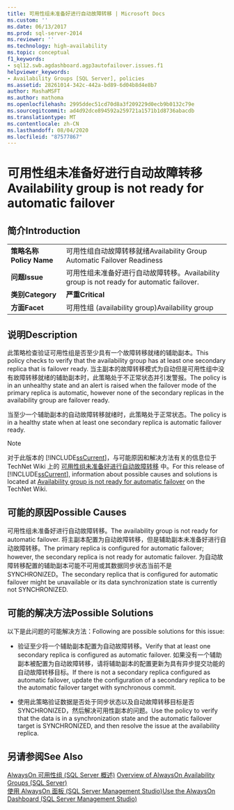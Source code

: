 ```yaml
---
title: 可用性组未准备好进行自动故障转移 | Microsoft Docs
ms.custom: ''
ms.date: 06/13/2017
ms.prod: sql-server-2014
ms.reviewer: ''
ms.technology: high-availability
ms.topic: conceptual
f1_keywords:
- sql12.swb.agdashboard.agp3autofailover.issues.f1
helpviewer_keywords:
- Availability Groups [SQL Server], policies
ms.assetid: 28261014-342c-442a-bd89-6d04b8d4e8b7
author: MashaMSFT
ms.author: mathoma
ms.openlocfilehash: 2995ddec51cd70d8a3f209229d0ecb9b0132c79e
ms.sourcegitcommit: ad4d92dce894592a259721a1571b1d8736abacdb
ms.translationtype: MT
ms.contentlocale: zh-CN
ms.lasthandoff: 08/04/2020
ms.locfileid: "87577867"
---
```

# <a name="availability-group-is-not-ready-for-automatic-failover"></a><span data-ttu-id="0a32b-102">可用性组未准备好进行自动故障转移</span><span class="sxs-lookup"><span data-stu-id="0a32b-102">Availability group is not ready for automatic failover</span></span>
    
## <a name="introduction"></a><span data-ttu-id="0a32b-103">简介</span><span class="sxs-lookup"><span data-stu-id="0a32b-103">Introduction</span></span>  
  
|||  
|-|-|  
|<span data-ttu-id="0a32b-104">**策略名称**</span><span class="sxs-lookup"><span data-stu-id="0a32b-104">**Policy Name**</span></span>|<span data-ttu-id="0a32b-105">可用性组自动故障转移就绪</span><span class="sxs-lookup"><span data-stu-id="0a32b-105">Availability Group Automatic Failover Readiness</span></span>|  
|<span data-ttu-id="0a32b-106">**问题**</span><span class="sxs-lookup"><span data-stu-id="0a32b-106">**Issue**</span></span>|<span data-ttu-id="0a32b-107">可用性组未准备好进行自动故障转移。</span><span class="sxs-lookup"><span data-stu-id="0a32b-107">Availability group is not ready for automatic failover.</span></span>|  
|<span data-ttu-id="0a32b-108">**类别**</span><span class="sxs-lookup"><span data-stu-id="0a32b-108">**Category**</span></span>|<span data-ttu-id="0a32b-109">**严重**</span><span class="sxs-lookup"><span data-stu-id="0a32b-109">**Critical**</span></span>|  
|<span data-ttu-id="0a32b-110">**方面**</span><span class="sxs-lookup"><span data-stu-id="0a32b-110">**Facet**</span></span>|<span data-ttu-id="0a32b-111">可用性组 (availability group)</span><span class="sxs-lookup"><span data-stu-id="0a32b-111">Availability group</span></span>|  
  
## <a name="description"></a><span data-ttu-id="0a32b-112">说明</span><span class="sxs-lookup"><span data-stu-id="0a32b-112">Description</span></span>  
 <span data-ttu-id="0a32b-113">此策略检查验证可用性组是否至少具有一个故障转移就绪的辅助副本。</span><span class="sxs-lookup"><span data-stu-id="0a32b-113">This policy checks to verify that the availability group has at least one secondary replica that is failover ready.</span></span> <span data-ttu-id="0a32b-114">当主副本的故障转移模式为自动但是可用性组中没有故障转移就绪的辅助副本时，此策略处于不正常状态并引发警报。</span><span class="sxs-lookup"><span data-stu-id="0a32b-114">The policy is in an unhealthy state and an alert is raised when the failover mode of the primary replica is automatic, however none of the secondary replicas in the availability group are failover ready.</span></span>  
  
 <span data-ttu-id="0a32b-115">当至少一个辅助副本的自动故障转移就绪时，此策略处于正常状态。</span><span class="sxs-lookup"><span data-stu-id="0a32b-115">The policy is in a healthy state when at least one secondary replica is automatic failover ready.</span></span>  
  
> [!NOTE]  
>  <span data-ttu-id="0a32b-116">对于此版本的 [!INCLUDE[ssCurrent](../../../includes/sscurrent-md.md)]，与可能原因和解决方法有关的信息位于 TechNet Wiki 上的 [可用性组未准备好进行自动故障转移](https://go.microsoft.com/fwlink/p/?LinkId=220851) 中。</span><span class="sxs-lookup"><span data-stu-id="0a32b-116">For this release of [!INCLUDE[ssCurrent](../../../includes/sscurrent-md.md)], information about possible causes and solutions is located at [Availability group is not ready for automatic failover](https://go.microsoft.com/fwlink/p/?LinkId=220851) on the TechNet Wiki.</span></span>  
  
## <a name="possible-causes"></a><span data-ttu-id="0a32b-117">可能的原因</span><span class="sxs-lookup"><span data-stu-id="0a32b-117">Possible Causes</span></span>  
 <span data-ttu-id="0a32b-118">可用性组未准备好进行自动故障转移。</span><span class="sxs-lookup"><span data-stu-id="0a32b-118">The availability group is not ready for automatic failover.</span></span> <span data-ttu-id="0a32b-119">将主副本配置为自动故障转移，但是辅助副本未准备好进行自动故障转移。</span><span class="sxs-lookup"><span data-stu-id="0a32b-119">The primary replica is configured for automatic failover; however, the secondary replica is not ready for automatic failover.</span></span> <span data-ttu-id="0a32b-120">为自动故障转移配置的辅助副本可能不可用或其数据同步状态当前不是 SYNCHRONIZED。</span><span class="sxs-lookup"><span data-stu-id="0a32b-120">The secondary replica that is configured for automatic failover might be unavailable or its data synchronization state is currently not SYNCHRONIZED.</span></span>  
  
## <a name="possible-solutions"></a><span data-ttu-id="0a32b-121">可能的解决方法</span><span class="sxs-lookup"><span data-stu-id="0a32b-121">Possible Solutions</span></span>  
 <span data-ttu-id="0a32b-122">以下是此问题的可能解决方法：</span><span class="sxs-lookup"><span data-stu-id="0a32b-122">Following are possible solutions for this issue:</span></span>  
  
-   <span data-ttu-id="0a32b-123">验证至少将一个辅助副本配置为自动故障转移。</span><span class="sxs-lookup"><span data-stu-id="0a32b-123">Verify that at least one secondary replica is configured as automatic failover.</span></span> <span data-ttu-id="0a32b-124">如果没有一个辅助副本被配置为自动故障转移，请将辅助副本的配置更新为具有异步提交功能的自动故障转移目标。</span><span class="sxs-lookup"><span data-stu-id="0a32b-124">If there is not a secondary replica configured as automatic failover, update the configuration of a secondary replica to be the automatic failover target with synchronous commit.</span></span>  
  
-   <span data-ttu-id="0a32b-125">使用此策略验证数据是否处于同步状态以及自动故障转移目标是否 SYNCHRONIZED，然后解决可用性副本的问题。</span><span class="sxs-lookup"><span data-stu-id="0a32b-125">Use the policy to verify that the data is in a synchronization state and the automatic failover target is SYNCHRONIZED, and then resolve the issue at the availability replica.</span></span>  
  
## <a name="see-also"></a><span data-ttu-id="0a32b-126">另请参阅</span><span class="sxs-lookup"><span data-stu-id="0a32b-126">See Also</span></span>  
 <span data-ttu-id="0a32b-127">[AlwaysOn 可用性组 &#40;SQL Server 概述&#41;](overview-of-always-on-availability-groups-sql-server.md) </span><span class="sxs-lookup"><span data-stu-id="0a32b-127">[Overview of AlwaysOn Availability Groups &#40;SQL Server&#41;](overview-of-always-on-availability-groups-sql-server.md) </span></span>  
 [<span data-ttu-id="0a32b-128">使用 AlwaysOn 面板 (SQL Server Management Studio)</span><span class="sxs-lookup"><span data-stu-id="0a32b-128">Use the AlwaysOn Dashboard &#40;SQL Server Management Studio&#41;</span></span>](use-the-always-on-dashboard-sql-server-management-studio.md)  
  
  
